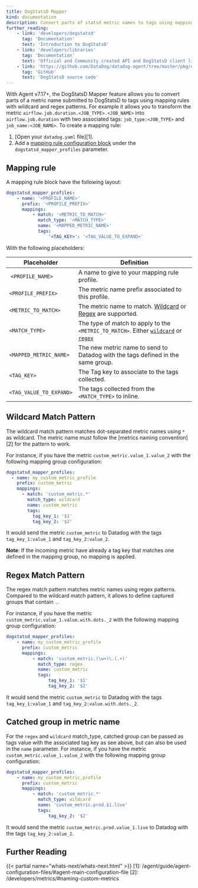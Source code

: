 ```yaml
---
title: DogStatsD Mapper
kind: documentation
description: Convert parts of statsd metric names to tags using mapping rules in DogStatsD.
further_reading:
    - link: 'developers/dogstatsd'
      tag: 'Documentation'
      text: 'Introduction to DogStatsD'
    - link: 'developers/libraries'
      tag: 'Documentation'
      text: 'Official and Community created API and DogStatsD client libraries'
    - link: 'https://github.com/DataDog/datadog-agent/tree/master/pkg/dogstatsd'
      tag: 'GitHub'
      text: 'DogStatsD source code'
---
```


With Agent v7.17+, the DogStatsD Mapper feature allows you to convert parts of a metric name submitted to DogStatsD to tags using mapping rules with wildcard and regex patterns. For example it allows you to transform the metric `airflow.job.duration.<JOB_TYPE>.<JOB_NAME>` into `airflow.job.duration` with two associated tags: `job_type:<JOB_TYPE>` and `job_name:<JOB_NAME>`. To create a mapping rule:

1. [Open your `datadog.yaml` file][1].
2. Add a [mapping rule configuration block](#mapping-rule) under the `dogstatsd_mapper_profiles` parameter.

## Mapping rule

A mapping rule block have the following layout:

```yaml
dogstatsd_mapper_profiles:
    - name: '<PROFILE_NAME>'
      prefix: '<PROFILE_PREFIX>'
      mappings:
          - match: '<METRIC_TO_MATCH>'
            match_type: '<MATCH_TYPE>'
            name: '<MAPPED_METRIC_NAME>'
            tags:
                '<TAG_KEY>': '<TAG_VALUE_TO_EXPAND>'
```

With the following placeholders:

| Placeholder             |  Definition                                                                                                                               |
| ----------------------- | ----------------------------------------------------------------------------------------------------------------------------------------- |
|  `<PROFILE_NAME>`       | A name to give to your mapping rule profile.                                                                                              |
| `<PROFILE_PREFIX>`      | The metric name prefix associated to this profile.                                                                                        |
| `<METRIC_TO_MATCH>`     | The metric name to match. [Wildcard](#wildcard-match-pattern) or [Regex](#regex-match-pattern) are supported.                             |
| `<MATCH_TYPE>`          | The type of match to apply to the `<METRIC_TO_MATCH>`. Either [`wildcard`](#wildcard-match-pattern) or [`regex`](#regex-match-pattern)    |
| `<MAPPED_METRIC_NAME>`  | The new metric name to send to Datadog with the tags defined in the same group.                                                           |
| `<TAG_KEY>`             | The Tag key to associate to the tags collected.                                                                                           |
| `<TAG_VALUE_TO_EXPAND>` | The tags collected from the `<MATCH_TYPE>` to inline.                                                                                     |

## Wildcard Match Pattern

The wildcard match pattern matches dot-separated metric names using `*` as wildcard. The metric name must follow the [metrics naming convention][2] for the pattern to work.

For instance, if you have the metric `custom_metric.value_1.value_2` with the following mapping group configuration:

```yaml
dogstatsd_mapper_profiles:
  - name: my_custom_metric_profile
    prefix: custom_metric
    mappings:
      - match: 'custom_metric.*'
        match_type: wildcard
        name: custom_metric
        tags:
          tag_key_1: '$1'
          tag_key_2: '$2'
```

It would send the metric `custom_metric` to Datadog with the tags `tag_key_1:value_1` and `tag_key_2:value_2`.

**Note**: If the incoming metric have already a tag key that matches one defined in the mapping group, no mapping is applied.

## Regex Match Pattern

The regex match pattern matches metric names using regex patterns. Compared to the wildcard match pattern, it allows to define captured groups that contain `.`.

For instance, if you have the metric `custom_metric.value_1.value.with.dots._2` with the following mapping group configuration:

```yaml
dogstatsd_mapper_profiles:
    - name: my_custom_metric_profile
      prefix: custom_metric
      mappings:
          - match: 'custom_metric.(\w+)\.(.+)'
            match_type: regex
            name: custom_metric
            tags:
                tag_key_1: '$1'
                tag_key_2: '$2'
```

It would send the metric `custom_metric` to Datadog with the tags `tag_key_1:value_1` and `tag_key_2:value.with.dots._2`.

## Catched group in metric name

For the `regex` and `wildcard` match_type, catched group can be passed as tags value with the associated tag key as see above, but can also be used in the `name` parameter. For instance, if you have the metric `custom_metric.value_1.value_2` with the following mapping group configuration:

```yaml
dogstatsd_mapper_profiles:
    - name: my_custom_metric_profile
      prefix: custom_metric
      mappings:
          - match: 'custom_metric.*'
            match_type: wildcard
            name: 'custom_metric.prod.$1.live'
            tags:
                tag_key_2: '$2'
```

It would send the metric `custom_metric.prod.value_1.live` to Datadog with the tags `tag_key_2:value_2`.

## Further Reading

{{< partial name="whats-next/whats-next.html" >}}
[1]: /agent/guide/agent-configuration-files/#agent-main-configuration-file
[2]: /developers/metrics/#naming-custom-metrics

